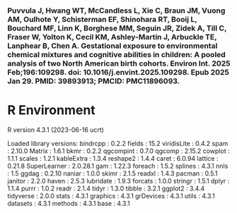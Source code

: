 ### Puvvula J, Hwang WT, McCandless L, Xie C, Braun JM, Vuong AM, Oulhote Y, Schisterman EF, Shinohara RT, Booij L, Bouchard MF, Linn K, Borghese MM, Seguin JR, Zidek A, Till C, Fraser W, Yolton K, Cecil KM, Ashley-Martin J, Arbuckle TE, Lanphear B, Chen A. Gestational exposure to environmental chemical mixtures and cognitive abilities in children: A pooled analysis of two North American birth cohorts. Environ Int. 2025 Feb;196:109298. doi: 10.1016/j.envint.2025.109298. Epub 2025 Jan 29. PMID: 39893913; PMCID: PMC11896093.

# R Environment

R version 4.3.1 (2023-06-16 ucrt) 

Loaded library versions:
bindrcpp : 0.2.2 
fields : 15.2 
viridisLite : 0.4.2 
spam : 2.10.0 
Matrix : 1.6.1 
bkmr : 0.2.2 
qgcompint : 0.7.0 
qgcomp : 2.15.2 
cowplot : 1.1.1 
scales : 1.2.1 
kableExtra : 1.3.4 
reshape2 : 1.4.4 
caret : 6.0.94 
lattice : 0.21.8 
SuperLearner : 2.0.28.1 
gam : 1.22.3 
foreach : 1.5.2 
splines : 4.3.1 
nnls : 1.5 
ggdag : 0.2.10 
naniar : 1.0.0 
skimr : 2.1.5 
readxl : 1.4.3 
pacman : 0.5.1 
janitor : 2.2.0 
haven : 2.5.3 
lubridate : 1.9.3 
forcats : 1.0.0 
stringr : 1.5.1 
dplyr : 1.1.4 
purrr : 1.0.2 
readr : 2.1.4 
tidyr : 1.3.0 
tibble : 3.2.1 
ggplot2 : 3.4.4 
tidyverse : 2.0.0 
stats : 4.3.1 
graphics : 4.3.1 
grDevices : 4.3.1 
utils : 4.3.1 
datasets : 4.3.1 
methods : 4.3.1 
base : 4.3.1 

